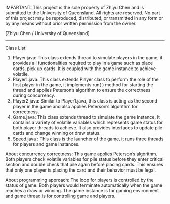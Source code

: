 IMPARTANT: This project is the sole property of Zhiyu Chen and is submitted to the University of Queensland. All rights are reserved. No part of this project may be reproduced, distributed, or transmitted in any form or by any means without prior written permission from the owner.

[Zhiyu Chen / University of Queensland]
*************************************************************************************************************************************


Class List:
1.	Player.java: This class extends thread to simulate players in the game, it provides all functionalities required to play in a game such as place cards, pick up cards. It is coupled with the game instance to achieve volatile.
2.	Player1.java: This class extends Player class to perform the role of the first player in the game, it implements run( ) method for starting the thread and applies Peterson’s algorithm to ensure the correctness during concurrency.
3.	Player2.java: Similar to Player1.java, this class is acting as the second player in the game and also applies Peterson’s algorithm for correctness.
4.	Game.java: This class extends thread to simulate the game instance. It contains a variety of volatile variables which represents game status for both player threads to achieve. It also provides interfaces to update pile cards and change winning or draw status.
5.	Speed.java : This class is the launcher of the game, it runs three threads for players and game instances. 

About concurrency correctness: This game applies Peterson’s algorithm. Both players check volatile variables for pile status before they enter critical section and double check that pile again before placing cards. This ensures that only one player is placing the card and their behavior must be legal. 

About programming approach: The loop for players is controlled by the status of game. Both players would terminate automatically when the game reaches a draw or winning. The game instance is for gaming environment and game thread is for controlling game and players. 
